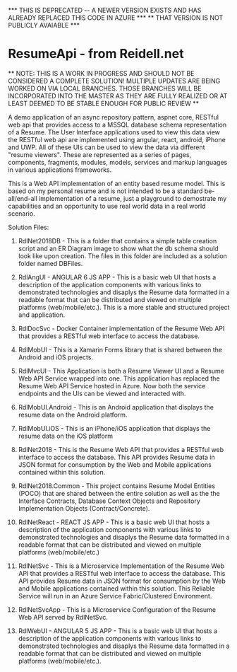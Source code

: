 *** THIS IS DEPRECATED -- A NEWER VERSION EXISTS AND HAS ALREADY REPLACED THIS CODE IN AZURE ***
** THAT VERSION IS NOT PUBLICLY AVAIABLE ***

# ResumeApi - from Reidell.net
** NOTE: THIS IS A WORK IN PROGRESS AND SHOULD NOT BE CONSIDERED A COMPLETE SOLUTION! MULTIPLE UPDATES ARE BEING WORKED ON VIA LOCAL BRANCHES. THOSE BRANCHES WILL BE INCORPORATED INTO THE MASTER AS THEY ARE FULLY REALIZED OR AT LEAST DEEMED TO BE STABLE ENOUGH FOR PUBLIC REVIEW **

A demo application of an async repository pattern, aspnet core, RESTful web api that provides access to a MSSQL database schema representation of a Resume. The User Interface applications used to view this data view the RESTful web api are implemented using 
angular, react, android, iPhone and UWP. All of these UIs can be used to view the data via different "resume viewers". These are 
represented as a series of pages, components, fragments, modules, models, services and markup languages in various applications frameworks.

This is a Web API implementation of an entity based resume model. This is based on my personal resume and is not intended to be a 
standard be-all/end-all implementation of a resume, just a playground to demostrate my capabilities and an opportunity to use real 
world data in a real world scenario.

Solution Files:

1. RdlNet2018DB - This is a folder that contains a simple table creation script and an ER Diagram image to show what the db 
                  schema should look like upon creation. The files in this folder are included as a solution folder named 
                  DBFiles.                  

2. RdlAngUI - ANGULAR 6 JS APP - This is a basic web UI that hosts a description of the application components with various links 
               to demonstrated technologies and disaplys the Resume data formatted in a readable format that can be distributed and 
               viewed on multiple platforms (web/mobile/etc.). This is a more stable and structured project and application.

3. RdlDocSvc - Docker Container implementation of the Resume Web API that provides a RESTful web interface to access the database.

4. RdlMobUI - This is a Xamarin Forms library that is shared between the Android and iOS projects.

5. RdlMvcUI - This Application is both a Resume Viewer UI and a Resume Web API Service wrapped into one. This application has replaced 
              the Resume Web API Service hosted in Azure. Now both the service endpoints and the UIs can be viewed and interacted with.

6. RdlMobUI.Android - This is an Android application that displays the resume data on the Android platform.

7. RdlMobUI.iOS - This is an iPhone/iOS application that displays the resume data on the iOS platform

8. RdlNet2018 - This is the Resume Web API that provides a RESTful web interface to access the database. This API provides Resume 
                data in JSON format for consumption by the Web and Mobile applications contained within this solution.

9. RdlNet2018.Common - This project contains Resume Model Entities (POCO) that are shared between the entire solution as well as the 
                       the Interface Contracts, Database Context Objects and Repository Implementation Objects (Contract/Concrete).

10. RdlNetReact - REACT JS APP - This is a basic web UI that hosts a description of the application components with various links
                 to demonstrated technologies and disaplys the Resume data formatted in a readable format that can be distributed 
                 and viewed on multiple platforms (web/mobile/etc.)
                 
11. RdlNetSvc - This is a Microservice Implementation of the Resume Web API that provides a RESTful web interface to access the 
               database. This API provides Resume data in JSON format for consumption by the Web and Mobile applications contained 
               within this solution. This Reliable Service will run in an Azure Service Fabric/Clustered Environment.

12. RdlNetSvcApp - This is a Microservice Configuration of the Resume Web API served by RdlNetSvc.

13. RdlWebUI - ANGULAR 5 JS APP - This is a basic web UI that hosts a description of the application components with various links 
               to demonstrated technologies and disaplys the Resume data formatted in a readable format that can be distributed and 
               viewed on multiple platforms (web/mobile/etc.).


